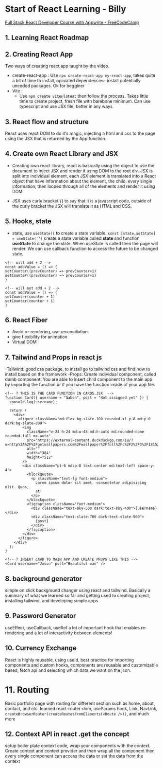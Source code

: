 # Start of React Learning - Billy

[Full Stack React Developer Course with Appwrite - FreeCodeCamp](https://youtu.be/Bvwq_S0n2pk)

## 1. Learning React Roadmap

## 2. Creating React App

Two ways of creating react app taught by the video.

- create-react-app :
  Use `npx create-react-app my-react-app`, takes quite a bit of time to install, opiniated dependencies; install potentially uneeded packages. Ok for begginer
- Vite :
  - Use `npm create vite@latest` then follow the process. Takes little time to create project, fresh file with barebone minimum. Can use typescript and use JSX file, better in any ways.

## 3. React flow and structure

React uses react DOM to do it's magic, injecting a html and css to the page using the JSX that is returned by the App function.

## 4. Create own React Library and JSX

- Creating own react library, react is basically using the object to use the document to inject JSX and render it using DOM to the root div. JSX is split into individual element, each JSX element is translated into a React object that have information about the element, the child, every single information, then looped through all of the elements and render it using DOM.

- JSX uses curly bracket {} to say that it is a javascript code, outside of the curly bracket the JSX will translate it as HTML and CSS.

## 5. Hooks, state

- state, use `useState()` to create a state variable. `const [state,setState] = useState('')` create a state variable called **state** and function **useState** to change the state. When useState is called then the page will render. We can use callback function to access the future to be changed state.

```
<!-- will add + 2 -->
const addValue = () => {
setCounter((prevCounter) => prevCounter+1)
setCounter((prevCounter) => prevCounter+1)
}
```

```
<!-- will not add + 2 -->
const addValue = () => {
setCounter(counter + 1)
setCounter(counter + 1)
}
```

## 6. React Fiber

- Avoid re-rendering, use reconciliation.
- give flexibility for animation
- Virtual DOM

## 7. Tailwind and Props in react js

-Tailwind: good css package, to install go to tailwind css and find how to install based on the framework
-Props: Create individual component, called dumb component. You are able to insert child component to the main app by importing the function or if you have the function inside of your app file.

```
<!-- ? THIS IS THE CARD FUNCTION IN CARDS.JSX  -->
function Card({ username = "Gaben", post = "Not assigned yet" }) {
  console.log(username);

  return (
    <div>
      <figure className="md:flex bg-slate-100 rounded-xl p-8 md:p-0 dark:bg-slate-800">
        <img
          className="w-24 h-24 md:w-48 md:h-auto md:rounded-none rounded-full mx-auto"
          src="https://external-content.duckduckgo.com/iu/?u=http%3A%2F%2Fgetwallpapers.com%2Fwallpaper%2Ffull%2Fc%2F2%2F3%2F181521.jpg&f=1&nofb=1&ipt=a29ea6877633461e5beabbfd1e27904d8821fd351868782e4ac4496314b62d06&ipo=images"
          alt=""
          width="384"
          height="512"
        />
        <div className="pt-6 md:p-8 text-center md:text-left space-y-4">
          <blockquote>
            <p className="text-lg font-medium">
              Lorem ipsum dolor sit amet, consectetur adipisicing elit. Quos,
              at!
            </p>
          </blockquote>
          <figcaption className="font-medium">
            <div className="text-sky-500 dark:text-sky-400">{username}</div>
            <div className="text-slate-700 dark:text-slate-500">
              {post}
            </div>
          </figcaption>
        </div>
      </figure>
    </div>
  );
}
```

```
<!-- ? INSERT CARD TO MAIN APP AND CREATE PROPS LIKE THIS -->
<Card username="Jason" post="Beautiful man" />
```

## 8. background generator

simple on click background changer using react and tailwind. Basically a summary of what we learned so far and getting used to creating project, installing tailwind, and developing simple apps

## 9. Password Generator

useEffect, useCallback, useRef a lot of important hook that enables re-rendering and a lot of interactivity between elements!

## 10. Currency Exchange

React is highly reusable, using useId, best practice for importing components and custom hooks, components are reusable and customizable based, fetch api and selecting which data we want on the json.

# 11. Routing

Basic portfolio page with routing for different section such as home, about, contact, and etc. learned react-router-dom, useParams hook, Link, NavLink, `createBrowserRouter(createRoutesFromElements(<Route />))`, and much more

## 12. Context API in react .get the concept

setup boiler plate context code, wrap your components with the context. Create context and context provider and then wrap all the component then every single component can access the data or set the data from the context
